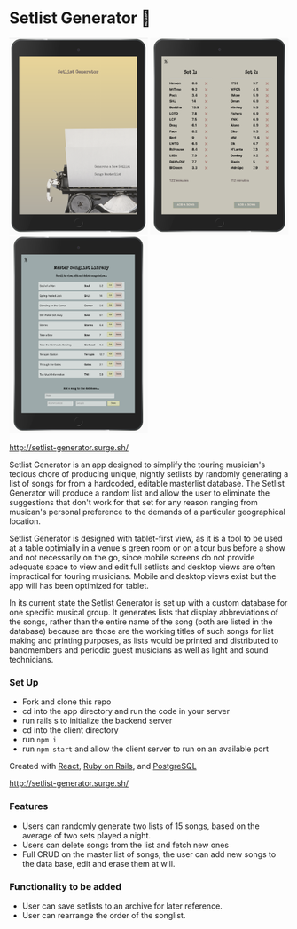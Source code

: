 # Setlist Generator 🎵

<img src="assets/setlist_generator_pg1.png" alt="homescreen" width="250" display="inline"/> <img src="assets/setlist_generator_pg2.png" alt="generated lists" width="250" display="inline"/> <img src="assets/setlist_generator_pg3.png" alt="masterlist" width="250" display="inline"/> 

http://setlist-generator.surge.sh/

Setlist Generator is an app designed to simplify the touring musician's tedious chore of producing unique, nightly setlists by randomly generating a list of songs for from a hardcoded, editable masterlist database.  The Setlist Generator will produce a random list and allow the user to eliminate the suggestions that don't work for that set for any reason ranging from musican's personal preference to the demands of a particular geographical location.  

<!-- 
A user will be able to generate a random list, rearrange it and archive the final version to a database, to help avoid song overlap at the same venue in a short period of time as well as excessive overlap of the same songs on consecutive nights in the same tour run.   -->

Setlist Generator is designed with tablet-first view, as it is a tool to be used at a table optimially in a venue's green room or on a tour bus before a show and not necessarily on the go, since mobile screens do not provide adequate space to view and edit full setlists and desktop views are often impractical for touring musicians.  Mobile and desktop views exist but the app will has been optimized for tablet. 

In its current state the Setlist Generator is set up with a custom database for one specific musical group.  It generates lists that display abbreviations of the songs, rather than the entire name of the song (both are listed in the database) because are those are the working titles of such songs for list making and printing purposes, as lists would be printed and distributed to bandmembers and  periodic guest musicians as well as light and sound technicians.


### Set Up
* Fork and clone this repo
* cd into the app directory and run the code in your server
* run rails s to initialize the backend server
* cd into the client directory
* run `npm i`
* run `npm start` and allow the client server to run on an available port


Created with [React](https://reactjs.org/), [Ruby on Rails](https://rubyonrails.org/), and [PostgreSQL](https://www.postgresql.org/)

http://setlist-generator.surge.sh/
### Features
* Users can randomly generate two lists of 15 songs, based on the average of two   sets played a night.
* Users can delete songs from the list and fetch new ones
* Full CRUD on the master list of songs, the user can add new songs to the data base, edit and erase them at will.

### Functionality to be added 
* User can save setlists to an archive for later reference.
* User can rearrange the order of the songlist.




